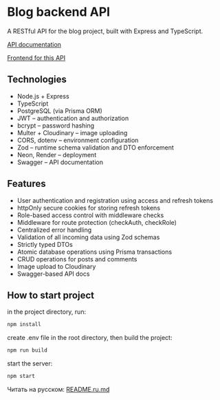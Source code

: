 # Blog backend API

A RESTful API for the blog project, built with Express and TypeScript.

[API documentation](https://blog-backend-prisma-sv62.onrender.com/api-docs/)

[Frontend for this API](https://blogaboutit.netlify.app/)

## Technologies

- Node.js + Express
- TypeScript
- PostgreSQL (via Prisma ORM)
- JWT – authentication and authorization
- bcrypt – password hashing
- Multer + Cloudinary – image uploading
- CORS, dotenv – environment configuration
- Zod – runtime schema validation and DTO enforcement
- Neon, Render – deployment
- Swagger – API documentation

## Features

- User authentication and registration using access and refresh tokens
- httpOnly secure cookies for storing refresh tokens
- Role-based access control with middleware checks
- Middleware for route protection (checkAuth, checkRole)
- Centralized error handling
- Validation of all incoming data using Zod schemas
- Strictly typed DTOs
- Atomic database operations using Prisma transactions
- CRUD operations for posts and comments
- Image upload to Cloudinary
- Swagger-based API docs

## How to start project

in the project directory, run:

```bash
npm install
```

create .env file in the root directory, then build the project:

```bash
npm run build
```

start the server:

```bash
npm start
```

Читать на русском: [README.ru.md](./README.ru.md)
